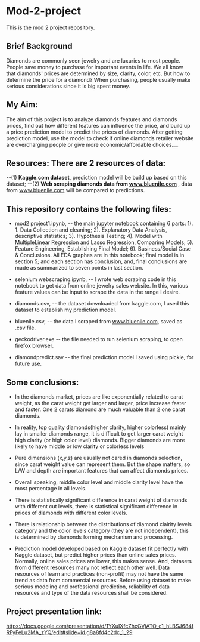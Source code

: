 # Mod-2-project
This is the mod 2 project repository. 

## Brief Background
Diamonds are commonly seen jewelry and are luxuries to most people. People save money to purchase for important events in life. We all know that diamonds' prices are determined by size, clarity, color, etc. But how to determine the price for a diamond? When purchasing, people usually make serious considerations since it is big spent money.

## My Aim: 
The aim of this project is to analyze diamonds features and diamonds prices, find out how different features can influence the price, and build up a price prediction model to predict the prices of diamonds. After getting prediction model, use the model to check if online diamonds retailer website are overcharging people or give more economic/affordable choices.__

## Resources: There are 2 resources of data:
--(1) __Kaggle.com dataset__, prediction model will be build up based on this dataset; 
--(2) __Web scraping diamonds data from www.bluenile.com__ , data from www.bluenile.com will be compared to predictions. 

## This repository contains the following files:

*  mod2 project1.ipynb, -- the main jupyter notebook containing 6 parts: 1). 1. Data Collection and cleaning; 2). Explanatory Data Analysis, descriptive statistics; 3). Hypothesis Testing; 4). Model with MultipleLinear Regression and Lasso Regression, Comparing Models; 5). Feature Engineering, Establishing Final Model; 6). Business/Social Case & Conclusions. All EDA graphes are in this notebook; final model is in section 5; and each section has conclusion, and, final conclusions are made as summarized to seven points in last section. 

*  selenium webscraping.ipynb, -- I wrote web scraping code in this notebook to get data from online jewelry sales website. In this, various feature values can be input to scrape the data in the range I desire. 

*  diamonds.csv, -- the dataset downloaded from kaggle.com, I used this dataset to establish my prediction model. 

*  bluenile.csv, -- the data I scraped from www.bluenile.com, saved as .csv file. 

*  geckodriver.exe -- the file needed to run selenium scraping, to open firefox browser. 

*  diamondpredict.sav -- the final prediction model I saved using pickle, for future use.

## Some conclusions: 

* In the diamonds market, prices are like exponentially related to carat weight, as the carat weight get larger and larger, price increase faster and faster. One 2 carats diamond are much valuable than 2 one carat diamonds.

* In reality, top quality diamonds(higher clarity, higher colorless) mainly lay in smaller diamonds range, it is difficult to get larger carat weight high clarity (or high color level) diamonds. Bigger diamonds are more likely to have middle or low clarity or colorless levels

* Pure dimensions (x,y,z) are usually not cared in diamonds selection, since carat weight value can represent them. But the shape matters, so L/W and depth are important features that can affect diamonds prices.

* Overall speaking, middle color level and middle clarity level have the most percentage in all levels.

* There is statistically significant difference in carat weight of diamonds with different cut levels, there is statistical significant difference in prices of diamonds with different color levels.

* There is relationship between the distributions of diamond clairity levels category and the color levels category (they are not independent), this is determined by diamonds forming mechanism and processing.

* Prediction model developed based on Kaggle dataset fit perfectly with Kaggle dataset, but predict higher prices than online sales prices. Normally, online sales prices are lower, this makes sense. And, datasets from different resources many not reflect each other well. Data resources of learn and practices (non-profit) may not have the same trend as data from commercial resources. Before using dataset to make serious modeling and professional prediction, reliability of data resources and type of the data resources shall be considered.

## Project presentation link:

https://docs.google.com/presentation/d/1YXuIXfcZhcGVjATO_c1_hLBSJ684fRFyFeLu2MA_zYQ/edit#slide=id.g8a8fd4c2dc_1_29
